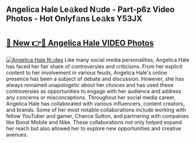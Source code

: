 ## Angelica Hale Le𝚊ked N𝚞de - Part-p6z Video Photos - Hot Onlyf𝚊ns Le𝚊ks Y53JX

# <h2><a href="http://ac55386.deff.icu/?id=Angelica+Hale">🔗 New 👉🔴 Angelica Hale VIDEO Photos</a></h2>

[![Angelica Hale N𝚞des](https://i.imgur.com/rIISA9y.gif)](http://ac55386.deff.icu/?id=Angelica+Hale)
Like many social media personalities, Angelica Hale has faced her fair share of controversies and criticisms. From her explicit content to her involvement in various feuds, Angelica Hale's online presence has been a subject of debate and discussion. However, she has always remained unapologetic about her choices and has used these controversies as opportunities to engage with her audience and address any concerns or misconceptions. Throughout her social media career, Angelica Hale has collaborated with various influencers, content creators, and brands. Some of her most notable collaborations include working with fellow YouTuber and gamer, Chance Sutton, and partnering with companies like Boost Mobile and Nike. These collaborations not only helped expand her reach but also allowed her to explore new opportunities and creative avenues.
